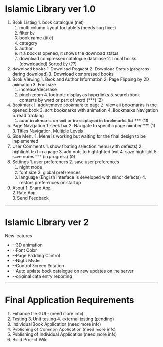 # Islamic Library ver 1.0


  1. Book Listing
    1. book catalogue (net)
      1. multi column layout for tablets (needs bug fixes)
      2. filter by
        1. book name (title)
        2. category
        3. author
      3. if a book is opened, it shows the download status
      4. download compressed catalogue database
    2. Local books (downloaded) Sorted by (??)
  2. download books
    1. Download Request
    2. Download Status (progress during download)
    3. Download compressed books
  3. Book Viewing
    1. Book and Author Information
    2. Page Flipping by 2D animation
    3. Font size
      1. increase/decrease
      2. pinch zoom
    4. footnote display as hyperlinks
    5. search book contents by word or part of word (\*\*\*) (2)
  4. Bookmark
    1. add/remove bookmark to page
    2. view all bookmarks in the opened book
    3. sort bookmarks with animation
    4. Bookmarks Navigation
    5. read tracking
      1. auto bookmarks on exit to be displayed in bookmarks list \*\*\* (11)
  5. Page Navigation
    1. seek bar
    2. Navigate to specific page number \*\*\* (1)
    3. Titles Navigation, Multiple Levels
  6. Side Menu
    1. Menu is working but waiting for the final design to be implemented
  7. User Comments
    1. show floating selection menu (with defects)
    2. highlight text in a page
    3. add note to highlighted text
    4. save highlight
    5. save notes \*\*\* (in progress) (0)
  8. Settings
    1. user preferences
    2. save user preferences
      1. night mode
      2. font size
    3. global preferences
      1. language (English interface is developed with minor defects)
    4. restore preferences on startup
  9. About
    1. Share App,        
    2. Rate App,       
    3. Send Feedback  


------------------------------------------------------------------

# Islamic Library ver 2

New features

- --3D animation
- --Font Color
- --Page Padding Control
- --Night Mode
- --Control Screen Rotation
- --Auto update book catalogue on new updates on the server
- --original data entry reporting

------------------------------------------------------------------------
# Final Application Requirements
  
  1. Enhance the GUI - (need more info)
  2. Testing
    3. Unit testing
    4. external testing (pending)
  6. Individual Book Application (need more info)
  7. Publishing of Common Application (need more info)
  8. Publishing of Individual Application (need more info)
  9. Build Project Wiki

